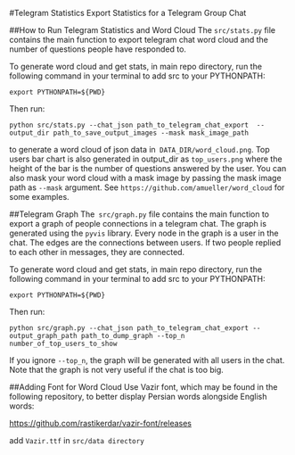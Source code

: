 #Telegram Statistics
Export Statistics for a Telegram Group Chat

##How to Run
Telegram Statistics and Word Cloud
The `src/stats.py` file contains the main function to export telegram chat word cloud and the number of questions people have responded to.

To generate word cloud and get stats, in main repo directory, run the following command in your terminal to add src to your PYTHONPATH:
```
export PYTHONPATH=${PWD}
```
Then run:
```
python src/stats.py --chat_json path_to_telegram_chat_export  --output_dir path_to_save_output_images --mask mask_image_path
```
to generate a word cloud of json data in` DATA_DIR/word_cloud.png`. Top users bar chart is also generated in output_dir as `top_users.png` where the height of the bar is the number of questions answered by the user. You can also mask your word cloud with a mask image by passing the mask image path as `--mask` argument. See `https://github.com/amueller/word_cloud` for some examples.

##Telegram Graph
The` src/graph.py` file contains the main function to export a graph of people connections in a telegram chat. The graph is generated using the `pyvis` library. Every node in the graph is a user in the chat. The edges are the connections between users. If two people replied to each other in messages, they are connected.

To generate word cloud and get stats, in main repo directory, run the following command in your terminal to add src to your PYTHONPATH:
```
export PYTHONPATH=${PWD}
```
Then run:
```
python src/graph.py --chat_json path_to_telegram_chat_export --output_graph_path path_to_dump_graph --top_n number_of_top_users_to_show
```
If you ignore `--top_n`, the graph will be generated with all users in the chat. Note that the graph is not very useful if the chat is too big.

##Adding Font for Word Cloud
Use Vazir font, which may be found in the following repository, to better display Persian words alongside English words:

https://github.com/rastikerdar/vazir-font/releases

add `Vazir.ttf` in `src/data directory`
